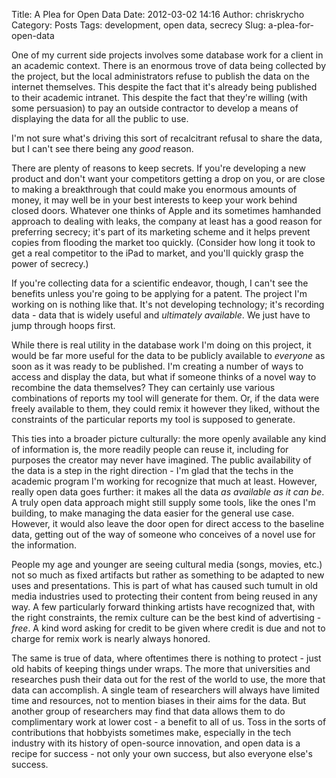 Title: A Plea for Open Data
Date: 2012-03-02 14:16
Author: chriskrycho
Category: Posts
Tags: development, open data, secrecy
Slug: a-plea-for-open-data

One of my current side projects involves some database work for a client
in an academic context. There is an enormous trove of data being
collected by the project, but the local administrators refuse to publish
the data on the internet themselves. This despite the fact that it's
already being published to their academic intranet. This despite the
fact that they're willing (with some persuasion) to pay an outside
contractor to develop a means of displaying the data for all the public
to use.

I'm not sure what's driving this sort of recalcitrant refusal to share
the data, but I can't see there being any *good* reason. <!--more-->

There are plenty of reasons to keep secrets. If you're developing a new
product and don't want your competitors getting a drop on you, or are
close to making a breakthrough that could make you enormous amounts of
money, it may well be in your best interests to keep your work behind
closed doors. Whatever one thinks of Apple and its sometimes hamhanded
approach to dealing with leaks, the company at least has a good reason
for preferring secrecy; it's part of its marketing scheme and it helps
prevent copies from flooding the market too quickly. (Consider how long
it took to get a real competitor to the iPad to market, and you'll
quickly grasp the power of secrecy.)

If you're collecting data for a scientific endeavor, though, I can't see
the benefits unless you're going to be applying for a patent. The
project I'm working on is nothing like that. It's not developing
technology; it's recording data - data that is widely useful and
*ultimately available*. We just have to jump through hoops first.

While there is real utility in the database work I'm doing on this
project, it would be far more useful for the data to be publicly
available to *everyone* as soon as it was ready to be published. I'm
creating a number of ways to access and display the data, but what if
someone thinks of a novel way to recombine the data themselves? They can
certainly use various combinations of reports my tool will generate for
them. Or, if the data were freely available to them, they could remix it
however they liked, without the constraints of the particular reports my
tool is supposed to generate.

This ties into a broader picture culturally: the more openly available
any kind of information is, the more readily people can reuse it,
including for purposes the creator may never have imagined. The public
availability of the data is a step in the right direction - I'm glad
that the techs in the academic program I'm working for recognize that
much at least. However, really open data goes further: it makes all the
data *as available as it can be*. A truly open data approach might still
supply some tools, like the ones I'm building, to make managing the data
easier for the general use case. However, it would also leave the door
open for direct access to the baseline data, getting out of the way of
someone who conceives of a novel use for the information.

People my age and younger are seeing cultural media (songs, movies,
etc.) not so much as fixed artifacts but rather as something to be
adapted to new uses and presentations. This is part of what has caused
such tumult in old media industries used to protecting their content
from being reused in any way. A few particularly forward thinking
artists have recognized that, with the right constraints, the remix
culture can be the best kind of advertising - *free*. A kind word asking
for credit to be given where credit is due and not to charge for remix
work is nearly always honored.

The same is true of data, where oftentimes there is nothing to protect -
just old habits of keeping things under wraps. The more that
universities and researches push their data out for the rest of the
world to use, the more that data can accomplish. A single team of
researchers will always have limited time and resources, not to mention
biases in their aims for the data. But another group of researchers may
find that data allows them to do complimentary work at lower cost - a
benefit to all of us. Toss in the sorts of contributions that hobbyists
sometimes make, especially in the tech industry with its history of
open-source innovation, and open data is a recipe for success - not only
your own success, but also everyone else's success.
